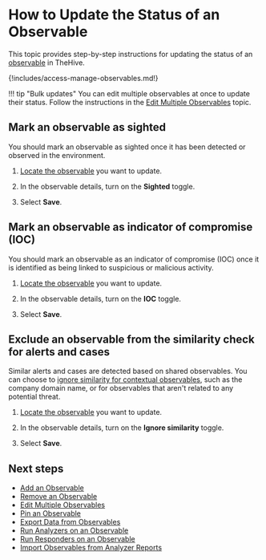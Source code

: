 # How to Update the Status of an Observable

This topic provides step-by-step instructions for updating the status of an [observable](../../user-guides/analyst-corner/cases/observables/about-observables.md) in TheHive.

{!includes/access-manage-observables.md!}

!!! tip "Bulk updates"
    You can edit multiple observables at once to update their status. Follow the instructions in the [Edit Multiple Observables](edit-multiple-observables.md) topic.

## Mark an observable as sighted

You should mark an observable as sighted once it has been detected or observed in the environment.

1. [Locate the observable](../search-for-cases/find-an-observable.md) you want to update.

2. In the observable details, turn on the **Sighted** toggle.

3. Select **Save**.

## Mark an observable as indicator of compromise (IOC)

You should mark an observable as an indicator of compromise (IOC) once it is identified as being linked to suspicious or malicious activity.

1. [Locate the observable](../search-for-cases/find-an-observable.md) you want to update.

2. In the observable details, turn on the **IOC** toggle.

3. Select **Save**.

## Exclude an observable from the similarity check for alerts and cases

Similar alerts and cases are detected based on shared observables. You can choose to [ignore similarity for contextual observables](update-status-of-an-observable.md), such as the company domain name, or for observables that aren't related to any potential threat.

1. [Locate the observable](../search-for-cases/find-an-observable.md) you want to update.

2. In the observable details, turn on the **Ignore similarity** toggle.

3. Select **Save**.

<h2>Next steps</h2>

* [Add an Observable](add-an-observable.md)
* [Remove an Observable](remove-an-observable.md)
* [Edit Multiple Observables](edit-multiple-observables.md)
* [Pin an Observable](pin-an-observable.md)
* [Export Data from Observables](export-data-observables.md)
* [Run Analyzers on an Observable](run-analyzers-on-observables.md)
* [Run Responders on an Observable](run-responders-on-an-observable.md)
* [Import Observables from Analyzer Reports](import-observables-from-analyzer-reports.md)
